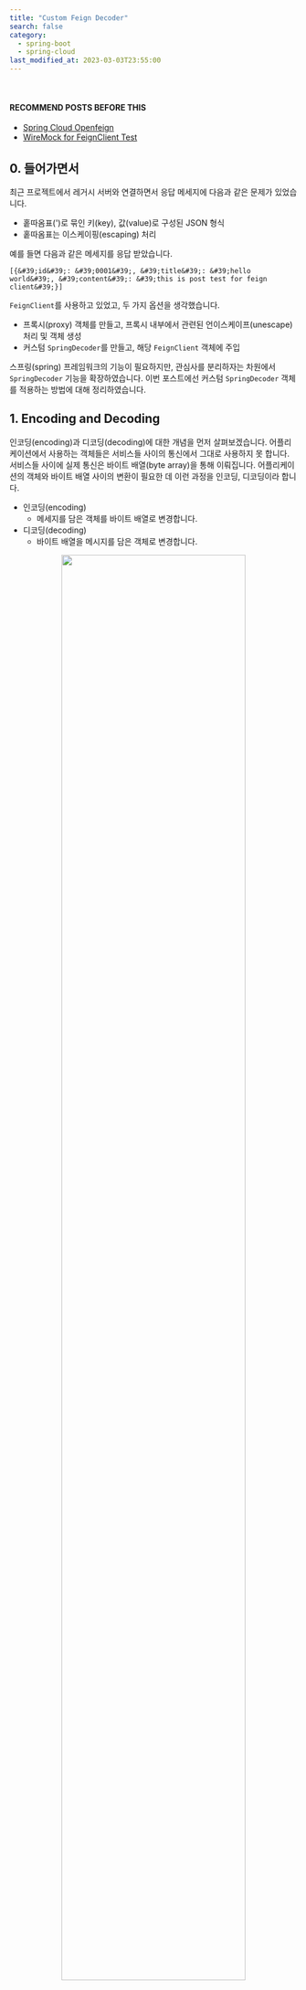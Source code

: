 ```yaml
---
title: "Custom Feign Decoder"
search: false
category:
  - spring-boot
  - spring-cloud
last_modified_at: 2023-03-03T23:55:00
---
```


<br/>

#### RECOMMEND POSTS BEFORE THIS

* [Spring Cloud Openfeign][spring-cloud-openfeign-link]
* [WireMock for FeignClient Test][wire-mock-for-feign-client-test-link]

## 0. 들어가면서

최근 프로젝트에서 레거시 서버와 연결하면서 응답 메세지에 다음과 같은 문제가 있었습니다. 

* 홑따옴표(')로 묶인 키(key), 값(value)로 구성된 JSON 형식
* 홑따옴표는 이스케이핑(escaping) 처리

예를 들면 다음과 같은 메세지를 응답 받았습니다.

```
[{&#39;id&#39;: &#39;0001&#39;, &#39;title&#39;: &#39;hello world&#39;, &#39;content&#39;: &#39;this is post test for feign client&#39;}]
```

`FeignClient`를 사용하고 있었고, 두 가지 옵션을 생각했습니다. 

* 프록시(proxy) 객체를 만들고, 프록시 내부에서 관련된 언이스케이프(unescape) 처리 및 객체 생성
* 커스텀 `SpringDecoder`를 만들고, 해당 `FeignClient` 객체에 주입

스프링(spring) 프레임워크의 기능이 필요하지만, 관심사를 분리하자는 차원에서 `SpringDecoder` 기능을 확장하였습니다. 
이번 포스트에선 커스텀 `SpringDecoder` 객체를 적용하는 방법에 대해 정리하였습니다.

## 1. Encoding and Decoding

인코딩(encoding)과 디코딩(decoding)에 대한 개념을 먼저 살펴보겠습니다. 
어플리케이션에서 사용하는 객체들은 서비스들 사이의 통신에서 그대로 사용하지 못 합니다. 
서비스들 사이에 실제 통신은 바이트 배열(byte array)을 통해 이뤄집니다. 
어플리케이션의 객체와 바이트 배열 사이의 변환이 필요한 데 이런 과정을 인코딩, 디코딩이라 합니다.

* 인코딩(encoding)
    * 메세지를 담은 객체를 바이트 배열로 변경합니다.
* 디코딩(decoding)
    * 바이트 배열을 메시지를 담은 객체로 변경합니다.

<p align="center">
    <img src="/images/custom-feign-decoder-1.JPG" width="80%" class="image__border">
</p>

## 2. Implementation 

간단한 예제 코드를 구현하고, 테스트해보겠습니다. 
디코딩 과정은 다음 과정을 거칩니다.

* 메세지 언이스케이프
* 홑따옴표로 구성된 JSON 메세지 객체화

### 2.1. build.gradle

실습을 위해서 다음과 같은 의존성들이 필요합니다.

```gradle

dependencies {
    implementation 'org.springframework.boot:spring-boot-starter-web'
    implementation 'org.springframework.cloud:spring-cloud-starter-openfeign'
    implementation group: 'commons-io', name: 'commons-io', version: '2.11.0'
    implementation group: 'org.apache.commons', name: 'commons-lang3', version: '3.12.0'
    compileOnly 'org.projectlombok:lombok'
    annotationProcessor 'org.projectlombok:lombok'
    testImplementation 'org.springframework.boot:spring-boot-starter-test'
    testImplementation 'org.springframework.cloud:spring-cloud-starter-contract-stub-runner'
}
```

### 2.2. UnescapingHtml4Decoder Class

* 언이스케이핑 처리를 위한 디코더 클래스입니다.
* `SpringDecoder` 클래스를 확장합니다.
* `decode` 메소드 기능을 확장합니다.
    * `IOUtils` 클래스를 통해 응답(response body)에서 메세지를 추출합니다.
    * `StringEscapeUtils` 클래스를 통해 메세지를 언이스케이프 처리합니다. 

```java
package action.in.blog.config;

import feign.FeignException;
import feign.Response;
import org.apache.commons.io.IOUtils;
import org.apache.commons.lang3.StringEscapeUtils;
import org.springframework.beans.factory.ObjectFactory;
import org.springframework.boot.autoconfigure.http.HttpMessageConverters;
import org.springframework.cloud.openfeign.support.SpringDecoder;

import java.io.IOException;
import java.lang.reflect.Type;
import java.nio.charset.StandardCharsets;

public class UnescapingHtml4Decoder extends SpringDecoder {

    public UnescapingHtml4Decoder(ObjectFactory<HttpMessageConverters> messageConverters) {
        super(messageConverters);
    }

    @Override
    public Object decode(Response response, Type type) throws IOException, FeignException {
        Response.Body body = response.body();
        String responseValue = IOUtils.toString(body.asReader(StandardCharsets.UTF_8));
        return super.decode(
                Response.builder()
                        .status(response.status())
                        .request(response.request())
                        .headers(response.headers())
                        .body(StringEscapeUtils.unescapeHtml4(responseValue), StandardCharsets.UTF_8)
                        .build(),
                type);
    }
}
```

### 2.3. BlogClientConfig Class

* 홑따옴표로 구성된 JSON 메세지를 객체로 변경할 수 있는 컨버터를 만듭니다. 
* `ObjectMapper` 객체에 `ALLOW_SINGLE_QUOTES` 설정을 추가합니다.
* `MappingJackson2HttpMessageConverter` 메세지 컨버터(converter) 객체를 생성합니다.
    * 메세지 컨버터 내부에서 사용하는 모듈은 `ObjectMapper` 객체입니다.
    * 메세지 컨버터가 지원하는 메세지 포맷을 지정합니다.
* `ObjectFactory` 객체를 만들어 `UnescapingHtml4Decoder`에 주입합니다.

```java
package action.in.blog.config;

import com.fasterxml.jackson.core.JsonParser;
import com.fasterxml.jackson.databind.ObjectMapper;
import org.springframework.beans.factory.ObjectFactory;
import org.springframework.boot.autoconfigure.http.HttpMessageConverters;
import org.springframework.cloud.openfeign.support.SpringDecoder;
import org.springframework.context.annotation.Bean;
import org.springframework.context.annotation.Configuration;
import org.springframework.http.converter.json.MappingJackson2HttpMessageConverter;

import static java.util.Arrays.asList;
import static org.springframework.http.MediaType.*;


@Configuration
public class BlogClientConfig {

    @Bean
    public SpringDecoder springDecoder() {
        final ObjectMapper objectMapper = new ObjectMapper();
        objectMapper.configure(JsonParser.Feature.ALLOW_SINGLE_QUOTES, true);
        final MappingJackson2HttpMessageConverter jacksonConverter = new MappingJackson2HttpMessageConverter(objectMapper);
        jacksonConverter.setSupportedMediaTypes(asList(APPLICATION_JSON, APPLICATION_OCTET_STREAM, APPLICATION_JSON_UTF8));
        final ObjectFactory<HttpMessageConverters> objectFactory = () -> new HttpMessageConverters(jacksonConverter);
        return new UnescapingHtml4Decoder(objectFactory);
    }
}
```

### 2.4. BlogClient Interface

* 통신에 사용하는 `FeignClient` 객체가 사용할 수 있도록 설정 빈 객체를 지정합니다.

```java
package action.in.blog.client;

import action.in.blog.config.BlogClientConfig;
import action.in.blog.domain.Post;
import org.springframework.cloud.openfeign.FeignClient;
import org.springframework.web.bind.annotation.GetMapping;

import java.util.List;

@FeignClient(name = "blog-client", url = "${server-url}", configuration = {BlogClientConfig.class})
public interface BlogClient {

    @GetMapping("/posts")
    List<Post> getPosts();
}
```

### 3. Test

* `WireMock`을 사용해 테스트를 수행합니다. 
    * 이스케이핑 된 메세지를 준비하고, 특정 경로에 대한 응답으로 이를 반환합니다. 
* 정상적으로 값이 매칭된 객체를 응답받는지 확인합니다.

```java
package action.in.blog;

import action.in.blog.client.BlogClient;
import action.in.blog.domain.Post;
import org.junit.jupiter.api.Test;
import org.springframework.beans.factory.annotation.Autowired;
import org.springframework.boot.test.context.SpringBootTest;
import org.springframework.cloud.contract.wiremock.AutoConfigureWireMock;
import org.springframework.test.context.TestPropertySource;

import java.util.List;

import static com.github.tomakehurst.wiremock.client.WireMock.*;
import static org.hamcrest.MatcherAssert.assertThat;
import static org.hamcrest.Matchers.equalTo;

@SpringBootTest
@AutoConfigureWireMock(port = 0)
@TestPropertySource(
        properties = {
                "server-url=http://localhost:${wiremock.server.port}"
        }
)
class ActionInBlogApplicationTests {

    @Autowired
    BlogClient sut;

    @Test
    void contextLoads() {
        String expectResponse = "[{&#39;id&#39;: &#39;0001&#39;, &#39;title&#39;: &#39;hello world&#39;, &#39;content&#39;: &#39;this is post test for feign client&#39;}]";
        stubFor(get("/posts")
                .willReturn(
                        aResponse().withBody(expectResponse)
                ));


        List<Post> result = sut.getPosts();


        assertThat(result.size(), equalTo(1));
        Post post = result.get(0);
        assertThat(post.getId(), equalTo("0001"));
        assertThat(post.getTitle(), equalTo("hello world"));
        assertThat(post.getContent(), equalTo("this is post test for feign client"));
    }
}
```

##### Result of Test

```
BUILD SUCCESSFUL in 12s
4 actionable tasks: 3 executed, 1 up-to-date
1:09:51 PM: Execution finished ':test --tests "action.in.blog.ActionInBlogApplicationTests.contextLoads"'.
```

#### TEST CODE REPOSITORY

* <https://github.com/Junhyunny/blog-in-action/tree/master/2023-03-03-custom-feign-decoder>

#### REFERENCE

* <https://docs.spring.io/spring-cloud-openfeign/docs/current/reference/html/>
* <https://velog.io/@haron/Feign-client-%EC%A0%81%EC%9A%A9%EA%B8%B0>
* <https://sabarada.tistory.com/116>
* <https://gist.github.com/Darguelles/d9f76f29a74e7ed6e8c305098ea3469b>
* <https://www.educative.io/answers/how-to-parse-single-quotes-json-using-jackson-in-java>

[spring-cloud-openfeign-link]: https://junhyunny.github.io/spring-boot/spring-cloud/spring-cloud-openfeign/
[wire-mock-for-feign-client-test-link]: https://junhyunny.github.io/spring-boot/spring-cloud/test-driven-development/wire-mock-for-feign-client-test/